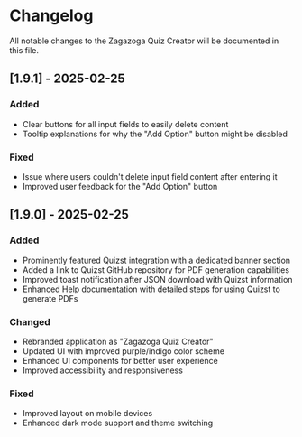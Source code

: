 # Changelog

All notable changes to the Zagazoga Quiz Creator will be documented in this file.

## [1.9.1] - 2025-02-25

### Added
- Clear buttons for all input fields to easily delete content
- Tooltip explanations for why the "Add Option" button might be disabled

### Fixed
- Issue where users couldn't delete input field content after entering it
- Improved user feedback for the "Add Option" button

## [1.9.0] - 2025-02-25

### Added
- Prominently featured Quizst integration with a dedicated banner section
- Added a link to Quizst GitHub repository for PDF generation capabilities
- Improved toast notification after JSON download with Quizst information
- Enhanced Help documentation with detailed steps for using Quizst to generate PDFs

### Changed
- Rebranded application as "Zagazoga Quiz Creator"
- Updated UI with improved purple/indigo color scheme
- Enhanced UI components for better user experience
- Improved accessibility and responsiveness

### Fixed
- Improved layout on mobile devices
- Enhanced dark mode support and theme switching 